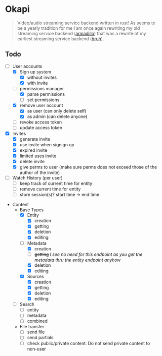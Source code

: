 # Okapi

> Video/audio streaming service backend written in rust! As seems to be a yearly tradition for me I am once again rewriting my old streaming service backend ([armadillo](https://github.com/ffamilyfriendly/armadillo/)) that was a rewrite of my earliest streaming service backend ([bruh](https://github.com/ffamilyfriendly/bruh)). 

## Todo
- [ ] User accounts
    - [X] Sign up system
      - [X] without invites
      - [X] with invite
    - [ ] permissions manager
      - [X] parse permissions
      - [ ] set permissions
    - [X] remove user account
      - [X] as user (can only delete self)
      - [X] as admin (can delete anyone)
    - [ ] revoke access token
    - [ ] update access token

- [X] Invites
  - [X] generate invite
  - [X] use invite when signign up
  - [X] expired invite
  - [X] limited uses invite
  - [X] delete invite
  - [X] give perms to user (make sure perms does not exceed those of the author of the invite)

- [ ] Watch History (per user)
  - [ ] keep track of current time for entity
  - [ ] remove current time for entity
  - [ ] store session(s)? start time -> end time

- Content
  - Base Types
    - [X] Entity
      - [X] creation
      - [X] getting
      - [X] deletion
      - [X] editing
    - [ ] Metadata
      - [X] creation
      - [ ] ~~getting~~ *I see no need for this endpoint as you get the metadata thru the entity endpoint anyhow*
      - [X] deletion
      - [X] editing
    - [X] Sources
      - [X] creation
      - [X] getting
      - [X] deletion
      - [X] editing
  - [ ] Search
    - [ ] entity
    - [ ] metadata
    - [ ] combined
  - File transfer 
    - [ ] send file
    - [ ] send partials
    - [ ] check public/private content. Do not send private content to non-user